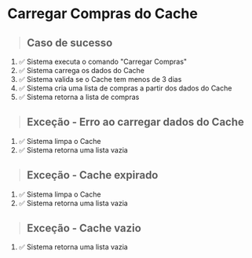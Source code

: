 # Carregar Compras do Cache

> ## Caso de sucesso
1. ✅ Sistema executa o comando "Carregar Compras"
2. ✅ Sistema carrega os dados do Cache
3. ✅ Sistema valida se o Cache tem menos de 3 dias
4. ✅ Sistema cria uma lista de compras a partir dos dados do Cache
5. ✅ Sistema retorna a lista de compras

> ## Exceção - Erro ao carregar dados do Cache
1. ✅ Sistema limpa o Cache
2. ✅ Sistema retorna uma lista vazia

> ## Exceção - Cache expirado
1. ✅ Sistema limpa o Cache
2. ✅ Sistema retorna uma lista vazia

> ## Exceção - Cache vazio
1. ✅ Sistema retorna uma lista vazia
